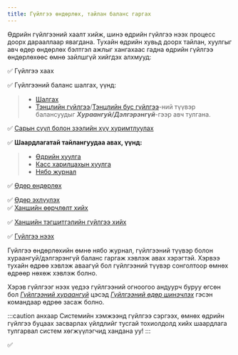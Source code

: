 ```yaml
---
title: Гүйлгээ өндөрлөх, тайлан баланс гаргах
---
```



Өдрийн гүйлгээний хаалт хийж, шинэ өдрийн гүйлгээ нээх процесс доорх дарааллаар явагдана. Тухайн өдрийн хувьд доорх тайлан, хуулгыг авч өдөр өндөрлөх бэлтгэл ажлыг хангахаас гадна өдрийн гүйлгээ өндөрлөхөөс өмнө зайлшгүй хийгдэх алхмууд:

:white_check_mark: Гүйлгээ хаах 

:white_check_mark: Гүйлгээний баланс шалгах, үүнд:
> - [Шалгах](/docs/tbalance#шалгах) 
> - [Тэнцлийн гүйлгээ](docs/tbalance#тэнцлийн-гүйлгээ)/[Тэнцлийн бус гүйлгээ](/docs/tbalance#тэнцлийн-бус-гүйлгээ)-ний түүвэр балансуудыг _**Хураангуй/Дэлгэрэнгүй**_-гээр авч тулгана.

:white_check_mark: [Сарын сүүл болон зээлийн хүү хуримтлуулах](/docs/zeelHuu)

:white_check_mark: **Шаардлагатай тайлангуудаа авах, үүнд:**
 > - [Өдрийн хуулга](/docs/huulga#өдрийн-хуулга)
 > - [Касс харилцахын хуулга](/docs/huulga#касс-харилцахын-үлдэгдэл) 
 > - [Нябо журнал](/docs/huulga#нябо-журнал)

:white_check_mark: [Өдөр өндөрлөх](/docs/udurUndurluh) 

:white_check_mark: [Өдөр эхлүүлэх](/docs/udurUndurluh/#гүйлгээ-өндөрлөх)  
:white_check_mark: [Ханшийн өөрчлөлт хийх](/docs/eRate)

:white_check_mark: [Ханшийн тэгшитгэлийн гүйлгээ хийх](/docs/eRate#ханшийн-тэгшитгэл-хийх)

:white_check_mark: [Гүйлгээ нээх](/docs/udurUndurluh/#гүйлгээний-шинэ-өдөр-нээх)

Гүйлгээ өндөрлөхийн өмнө нябо журнал, гүйлгээний түүвэр болон хураангуй/дэлгэрэнгүй баланс гаргаж хэвлэж авах хэрэгтэй. Хэрвээ тухайн өдрөө хэвлэж аваагүй бол гүйлгээний түүвэр сонголтоор өмнөх өдрөөр нөхөж хэвлэж болно.

Хэрэв гүйлгээг нээх үедээ гүйлгээний огноогоо андуурч буруу өгсөн бол _[Гүйлгээний хураангуй](/docs/guilHuraangui)_ цэсэд _[Гүйлгээний өдөр шинэчлэх](/docs/guilHuraangui/#гүйлгээний-өдөр-шинэчлэх)_ гэсэн командаар өдрөө засаж болно.

:::caution анхаар 
Системийн хэмжээнд гүйлгээ сэргээх, өмнөх өдрийн гүйлгээ буцаах засварлах үйлдлийг тусгай тохиолдолд хийх шаардлага тулгарвал систем хөгжүүлэгчид хандана уу!
:::

:white_check_mark:

 